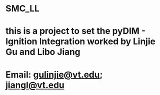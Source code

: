 # SMC_LL
# this is a project to set the pyDIM - Ignition Integration worked by Linjie Gu and Libo Jiang
# Email: gulinjie@vt.edu; jiangl@vt.edu
